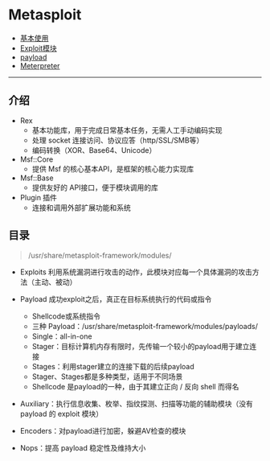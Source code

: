 
# Metasploit

* [基本使用](./Metasploit-基本使用.md)
* [Exploit模块](./Metasploit-Exploit模块.md)
* [payload](./Metasploit-payload.md)
* [Meterpreter](./Metasploit-Meterpreter.md)

---
## 介绍
* Rex
    - 基本功能库，用于完成日常基本任务，无需人工手动编码实现
    - 处理 socket 连接访问、协议应答（http/SSL/SMB等）
    - 编码转换（XOR、Base64、Unicode）
* Msf::Core
    - 提供 Msf 的核心基本API，是框架的核心能力实现库
* Msf::Base
    - 提供友好的 API接口，便于模块调用的库
* Plugin 插件
    - 连接和调用外部扩展功能和系统


## 目录
>  /usr/share/metasploit-framework/modules/

* Exploits 利用系统漏洞进行攻击的动作，此模块对应每一个具体漏洞的攻击方法（主动、被动）
* Payload 成功exploit之后，真正在目标系统执行的代码或指令
    - Shellcode或系统指令
    - 三种 Payload：/usr/share/metasploit-framework/modules/payloads/
    - Single：all-in-one
    - Stager：目标计算机内存有限时，先传输一个较小的payload用于建立连接
    - Stages：利用stager建立的连接下载的后续payload
    - Stager、Stages都是多种类型，适用于不同场景
    - Shellcode 是payload的一种，由于其建立正向 / 反向 shell 而得名
    
* Auxiliary：执行信息收集、枚举、指纹探测、扫描等功能的辅助模块（没有 payload 的 exploit 模块）
* Encoders：对payload进行加密，躲避AV检查的模块
*  Nops：提高 payload 稳定性及维持大小  
    
  